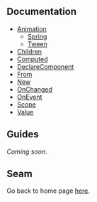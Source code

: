 ## Documentation
* [Animation](./animation/index.md)
  * [Spring](./animation/spring.md)
  * [Tween](./animation/tween.md)
* [Children](./)
* [Computed](./)
* [DeclareComponent](./)
* [From](./)
* [New](./)
* [OnChanged](./)
* [OnEvent](./)
* [Scope](./)
* [Value](./)

## Guides
*Coming soon*.

## Seam
Go back to home page [here](../index.md).